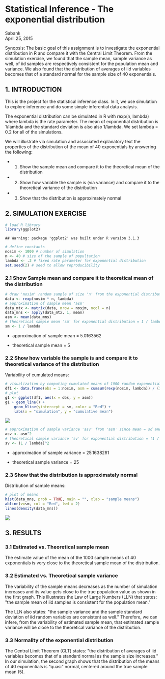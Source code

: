 # Statistical Inference - The exponential distribution
Sabank  
April 25, 2015  

Synopsis:
The basic goal of this assignment is to investigate the exponential distribution
in R and compare it with the Central Limit Theorem. From the simulation exercise,
we found that the sample mean, sample variance as well, of iid samples are
respectively consistent for the population mean and variance. We also found that
the distribution of averages of iid variables becomes that of a standard normal
for the sample size of 40 exponentials. 

## 1. INTRODUCTION
This is the project for the statistical inference class. In it, we use simulation
to explore inference and do some simple inferential data analysis.

The exponential distribution can be simulated in R with rexp(n, lambda) where
lambda is the rate parameter. The mean of exponential distribution is 1/lambda
and the standard deviation is also also 1/lambda. We set lambda = 0.2 for all of
the simulations.

We will illustrate via simulation and associated explanatory text the properties
of the distribution of the mean of 40 exponentials by answering the following:

* 1. Show the sample mean and compare it to the theoretical mean of the distribution

* 2. Show how variable the sample is (via variance) and compare it to the theoretical
variance of the distribution

* 3. Show that the distribution is approximately normal

## 2. SIMULATION EXERCISE

```r
# load R library
library(ggplot2)
```

```
## Warning: package 'ggplot2' was built under R version 3.1.3
```

```r
# define constants
nosim <- 1000 # number of simulation
n <- 40 # size of the sample of popultation
lambda <- .2 # fixed rate parameter for exponential distribution
set.seed(2) # seed to allow reproducibility
```

### 2.1 Show Sample mean and compare it to theoretical mean of the distribution

```r
# draw 'nosim' random sample of size 'n' from the exponential distribution
data <- rexp(nosim * n, lambda)
# approximation of sample mean 'asm'
data_mtx <- matrix(data, nrow = nosim, ncol = n)
data_mns <- apply(data_mtx, 1, mean)
asm <- mean(data_mns)
# theoretical sample mean 'sm' for exponential distribution = 1 / lambda
sm <- 1 / lambda
```
* approximation of sample mean = 5.0163562

* theoretical sample mean = 5

### 2.2 Show how variable the sample is and compare it to theoretical variance of the distribution
Variability of cumulated means:

```r
# visualization by computing cumulated means of 1000 random exponentials
df1 <- data.frame(obs = 1:nosim, asm = cumsum(rexp(nosim, lambda)) / (1:nosim))
# plot
g1 <- ggplot(df1, aes(x = obs, y = asm))
g1 + geom_line() +
    geom_hline(yintercept = sm, color = "Red") +
    labs(x = "simulation", y = "cumulative mean")
```

![](ExpDistribution_files/figure-html/unnamed-chunk-3-1.png) 

```r
# approximation of sample variance 'asv' from 'asm' since mean = sd and var = sd^2
asv <- asm^2
# theoretical sample variance 'sv' for exponential distribution = (1 / lambda)^2
sv <- (1 / lambda)^2
```
* approximation of sample variance = 25.1638291

* theoretical sample variance = 25

### 2.3 Show that the distribution is approximately normal
Distribution of sample means:

```r
# plot of means
hist(data_mns, prob = TRUE, main = "", xlab = "sample means")
abline(v=sm, col = "Red", lwd = 2)
lines(density(data_mns))
```

![](ExpDistribution_files/figure-html/unnamed-chunk-4-1.png) 

## 3. RESULTS
### 3.1 Estimated vs. Theoretical sample mean
The estimate value of the mean of the 1000 sample means of 40 exponentials is
very close to the theoretical sample mean of the distribution. 

### 3.2 Estimated vs. Theoretical sample variance
The variability of the sample means decreases as the number of simulation
increases and its value gets close to the true population value as shown in the
first graph. This illustrates the Law of Large Numbers (LLN) that states:
"the sample mean of iid samples is consistent for the population mean."

The LLN also states: "the sample variance and the sample standard deviation of
iid random variables are consistent as well." Therefore, we can infere, from the
variability of estimated sample mean, that estimated sample variance will be
close to the theoretical variance of the distribution.

### 3.3 Normality of the exponential distribution
The Central Limit Theorem (CLT) states: "the distribution of averages of iid
variables becomes that of a standard normal as the sample size increases." In our
simulation, the second graph shows that the distribution of the means of 40
exponentials is "quasi" normal, centered around the true sample mean (5).

